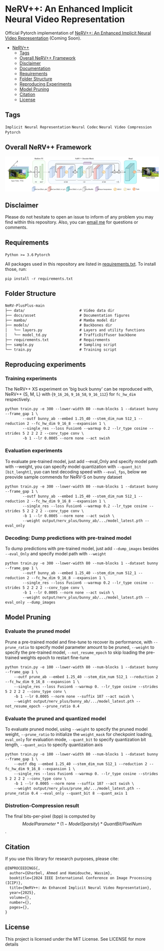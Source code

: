 # NeRV++: An Enhanced Implicit Neural Video Representation
Official Pytorch implementation of [NeRV++: An Enhanced Implicit Neural Video Representation](https://ieeexplore.ieee.org/document/) (Coming Soon). 

* [NeRV++](#nerv++)
  * [Tags](#tags)
  * [Overall NeRV++ Framework](#overall-nerv++-framework)
  * [Disclaimer](#disclaimer)
  * [Documentation](#documentation)
  * [Requirements](#requirements)
  * [Folder Structure](#folder-structure)
  * [Reproducing Experiments](#reproducing-experiments)
  * [Model Pruning](#model-pruning)
  * [Citation](#citation)
  * [License](#license)
    
<!-- /code_chunk_output -->

## Tags
<code>Implicit Neural Representation</code> <code>Neural Codec</code> <code>Neural Video Compression</code> <code>Pytorch</code>

## Overall NeRV++ Framework
![NeRV++ framework](docs/asset/NeRV++.png)

## Disclaimer
Please do not hesitate to open an issue to inform of any problem you may find within this repository. Also, you can [email me](mailto:ahmed.ghorbel888@gmail.com?subject=[GitHub]) for questions or comments. 

## Requirements
<code>Python >= 3.6</code> <code>Pytorch</code>

All packages used in this repository are listed in [requirements.txt](https://github.com/ahmedgh970/NeRV-plus-plus/blob/main/requirements.txt).
To install those, run:
```
pip install -r requirements.txt
```

## Folder Structure
``` 
NeRV-PlusPlus-main
├── data/                         # Video data dir
├── docs/asset                    # Documentation figures               
├── mamba/                        # Mamba model dir
├── models/                       # Backbones dir
│   └── layers.py                 # Layers and utility functions
│   └── model_td.py               # TrafficDiffuser backbone               
├── requirements.txt              # Requirements
├── sample.py                     # Sampling script 
└── train.py                      # Training script
```

## Reproducing experiments

### Training experiments
The NeRV++ XS experiment on 'big buck bunny' can be reproduced with, NeRV++ {S, M, L} with {```9_16_26```, ```9_16_58```, ```9_16_112```} for ```fc_hw_dim``` respectively.
```
python train.py -e 300 --lower-width 80 --num-blocks 1 --dataset bunny --frame_gap 1 \
        --outf bunny_ab --embed 1.25_40 --stem_dim_num 512_1 --reduction 2 --fc_hw_dim 9_16_8 --expansion 1 \
        --single_res --loss Fusion6 --warmup 0.2 --lr_type cosine --strides 5 2 2 2 2 --conv_type conv \
        -b 1 --lr 0.0005 --norm none --act swish
```

### Evaluation experiments
To evaluate pre-trained model, just add --eval_Only and specify model path with --weight, you can specify model quantization with ```--quant_bit [bit_lenght]```, yuo can test decoding speed with ```--eval_fps```, below we preovide sample commends for NeRV-S on bunny dataset
```
python train.py -e 300 --lower-width 80 --num-blocks 1 --dataset bunny --frame_gap 1 \
        --outf bunny_ab --embed 1.25_40 --stem_dim_num 512_1 --reduction 2 --fc_hw_dim 9_16_8 --expansion 1 \
        --single_res --loss Fusion6 --warmup 0.2 --lr_type cosine --strides 5 2 2 2 2 --conv_type conv \
        -b 1 --lr 0.0005 --norm none --act swish \
        --weight output/nerv_plus/bunny_ab/.../model_latest.pth --eval_only
```

### Decoding: Dump predictions with pre-trained model 
To dump predictions with pre-trained model, just add ```--dump_images``` besides ```--eval_Only``` and specify model path with ```--weight```
```
python train.py -e 300 --lower-width 80 --num-blocks 1 --dataset bunny --frame_gap 1 \
        --outf bunny_ab --embed 1.25_40 --stem_dim_num 512_1 --reduction 2 --fc_hw_dim 9_16_8 --expansion 1 \
        --single_res --loss Fusion6 --warmup 0.2 --lr_type cosine --strides 5 2 2 2 2 --conv_type conv \
        -b 1 --lr 0.0005 --norm none --act swish \
        --weight output/nerv_plus/bunny_ab/.../model_latest.pth --eval_only --dump_images
```

## Model Pruning

### Evaluate the pruned model
Prune a pre-trained model and fine-tune to recover its performance, with ```--prune_ratio``` to specify model parameter amount to be pruned, ```--weight``` to specify the pre-trained model, ```--not_resume_epoch``` to skip loading the pre-trained weights epoch to restart fine-tune
```
python train.py -e 100 --lower-width 80 --num-blocks 1 --dataset bunny --frame_gap 1 \
    --outf prune_ab --embed 1.25_40 --stem_dim_num 512_1 --reduction 2 --fc_hw_dim 9_16_8 --expansion 1 \
    --single_res --loss Fusion6 --warmup 0. --lr_type cosine --strides 5 2 2 2 2 --conv_type conv \
    -b 1 --lr 0.0005 --norm none --suffix 107 --act swish \
    --weight output/nerv_plus/bunny_ab/.../model_latest.pth --not_resume_epoch --prune_ratio 0.4
```

### Evaluate the pruned and quantized model
To evaluate pruned model, using ```--weight``` to specify the pruned model weight, ```--prune_ratio``` to initialize the ```weight_mask``` for checkpoint loading, ```eval_only``` for evaluation mode, ```--quant_bit``` to specify quantization bit length, ```--quant_axis``` to specify quantization axis
```
python train.py -e 100 --lower-width 80 --num-blocks 1 --dataset bunny --frame_gap 1 \
    --outf dbg --embed 1.25_40 --stem_dim_num 512_1 --reduction 2 --fc_hw_dim 9_16_8 --expansion 1 \
    --single_res --loss Fusion6 --warmup 0. --lr_type cosine --strides 5 2 2 2 2 --conv_type conv \
    -b 1 --lr 0.0005 --norm none --suffix 107 --act swish \
    --weight output/nerv_plus/prune_ab/.../model_latest.pth --prune_ratio 0.4 --eval_only --quant_bit 8 --quant_axis 1
```

### Distrotion-Compression result
The final bits-per-pixel (bpp) is computed by $$ModelParameter * (1 - ModelSparsity) * QuantBit / PixelNum$$.

## Citation
If you use this library for research purposes, please cite:
```
@INPROCEEDINGS{,
  author={Ghorbel, Ahmed and Hamidouche, Wassim},
  booktitle={2024 IEEE International Conference on Image Processing (ICIP)}, 
  title={NeRV++: An Enhanced Implicit Neural Video Representation}, 
  year={2025},
  volume={},
  number={},
  pages={},
}
```

## License
This project is licensed under the MIT License. See LICENSE for more details